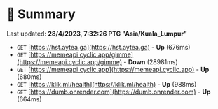 # 📖 Summary
Last updated: **28/4/2023, 7:32:26 PTG "Asia/Kuala_Lumpur"**

- `GET` [https://hst.aytea.ga](https://hst.aytea.ga) - **Up** (676ms)
- `GET` [https://memeapi.cyclic.app/gimme](https://memeapi.cyclic.app/gimme) - **Down** (28981ms)
- `GET` [https://memeapi.cyclic.app](https://memeapi.cyclic.app) - **Up** (680ms)
- `GET` [https://klik.ml/health](https://klik.ml/health) - **Up** (988ms)
- `GET` [https://dumb.onrender.com](https://dumb.onrender.com) - **Up** (664ms)
